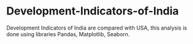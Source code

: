 # Development-Indicators-of-India
Development Indicators of India are compared with USA, this analysis is done using libraries Pandas, Matplotlib, Seaborn.
